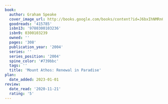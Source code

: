 ```yaml
---
book:
  author: Graham Speake
  cover_image_url: http://books.google.com/books/content?id=J6bxIhNMRn0C&printsec=frontcover&img=1&zoom=1&edge=curl&source=gbs_api
  goodreads: '415785'
  isbn13: '9780300103236'
  isbn9: 0300103239
  owned: ''
  pages: '308'
  publication_year: '2004'
  series: ''
  series_position: '2004'
  spine_color: '#739bbc'
  tags: ''
  title: 'Mount Athos: Renewal in Paradise'
plan:
  date_added: 2023-01-01
review:
  date_read: '2020-11-21'
  rating: '5'
---
```

